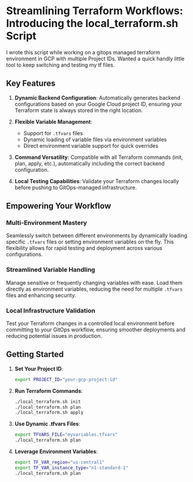 # Streamlining Terraform Workflows: Introducing the local_terraform.sh Script

I wrote this script while working on a gitops managed terraform environment in GCP with multiple Project IDs. Wanted a quick handly little tool to keep switching and testing my tf files.

## Key Features

1. **Dynamic Backend Configuration**: Automatically generates backend configurations based on your Google Cloud project ID, ensuring your Terraform state is always stored in the right location.

2. **Flexible Variable Management**: 
   - Support for `.tfvars` files
   - Dynamic loading of variable files via environment variables
   - Direct environment variable support for quick overrides

3. **Command Versatility**: Compatible with all Terraform commands (init, plan, apply, etc.), automatically including the correct backend configuration.

4. **Local Testing Capabilities**: Validate your Terraform changes locally before pushing to GitOps-managed infrastructure.

## Empowering Your Workflow

### Multi-Environment Mastery

Seamlessly switch between different environments by dynamically loading specific `.tfvars` files or setting environment variables on the fly. This flexibility allows for rapid testing and deployment across various configurations.

### Streamlined Variable Handling

Manage sensitive or frequently changing variables with ease. Load them directly as environment variables, reducing the need for multiple `.tfvars` files and enhancing security.

### Local Infrastructure Validation

Test your Terraform changes in a controlled local environment before committing to your GitOps workflow, ensuring smoother deployments and reducing potential issues in production.

## Getting Started

1. **Set Your Project ID**:
   ```bash
   export PROJECT_ID="your-gcp-project-id"
   ```

2. **Run Terraform Commands**:
   ```bash
   ./local_terraform.sh init
   ./local_terraform.sh plan
   ./local_terraform.sh apply
   ```

3. **Use Dynamic .tfvars Files**:
   ```bash
   export TFVARS_FILE="myvariables.tfvars"
   ./local_terraform.sh plan
   ```

4. **Leverage Environment Variables**:
   ```bash
   export TF_VAR_region="us-central1"
   export TF_VAR_instance_type="n1-standard-1"
   ./local_terraform.sh plan
   ```
